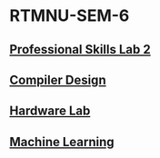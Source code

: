 # RTMNU-SEM-6

## [Professional Skills Lab 2](./PS-II/)

## [Compiler Design](./CD/)

## [Hardware Lab](./HWL/)

## [Machine Learning](./ML/)
